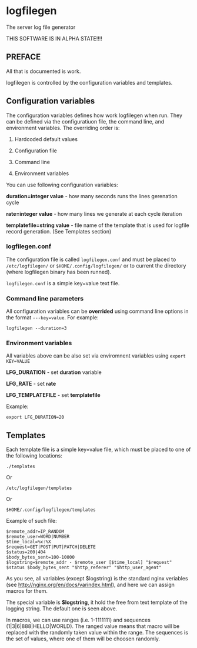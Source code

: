 # logfilegen
The server log file generator

THIS SOFTWARE IS IN ALPHA STATE!!!!

## PREFACE

All that is documented is work.

logfilegen is controlled by the configuration variables and templates.

## Configuration variables

The configuration variables defines how work logfilegen when run. They can be defined via the configuratiuon file, the command line, and environment variables. The overriding order is:

1. Hardcoded default values

2. Configuration file

3. Command line

4. Environment variables


You can use following configuration variables:

**duration=integer value** - how many seconds runs the lines gerenation cycle

**rate=integer value** - how many lines we generate at each cycle iteration

**templatefile=string value** - file name of the template that is used for logfile record generation. (See Templates section)





### logfilegen.conf

The configuration file is called ```logfilegen.conf``` and must be placed to ```/etc/logfilegen/``` or ```$HOME/.config/logfilegen/``` or to current the directory (where logfilegen binary has been runned).

```logfilegen.conf``` is a simple key=value text file.





### Command line parameters

All configuration variables can be **overrided** using command line options in the format ```---key=value```. For example:

```console
logfilegen --duration=3
```



### Environment variables

All variables above can be also set via enviromnent variables using ```export KEY=VALUE```

**LFG_DURATION** - set **duration** variable

**LFG_RATE** - set **rate**

**LFG_TEMPLATEFILE** - set **templatefile**

Example:

```export LFG_DURATION=20```


## Templates


Each template file is a simple key=value file, which must be placed to one of the following locations:

```
./templates
```

Or


```/etc/logfilegen/templates```


Or


```$HOME/.config/logfilegen/templates```


Example of such file:

```
$remote_addr=IP_RANDOM
$remote_user=WORD|NUMBER
$time_local=%x:%X
$request=GET|POST|PUT|PATCH|DELETE
$status=200|404
$body_bytes_sent=100-10000
$logstring=$remote_addr - $remote_user [$time_local] "$request" $status $body_bytes_sent "$http_referer" "$http_user_agent"
```

As you see, all variables (except $logstring) is the standard nginx veriables (see http://nginx.org/en/docs/varindex.html), and here we can assign macros for them.

The special variable is **$logstring**, it hold the free from text template of the logging string. The default one is seen above.

In macros, we can use ranges (i.e. 1-1111111) and sequences (1|3|6|888|HELLO|WORLD). The ranged value means that macro will be replaced with the randomly taken value within the range. The sequences is the set of values, where one of them will be choosen randomly.

